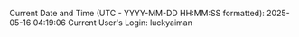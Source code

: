 Current Date and Time (UTC - YYYY-MM-DD HH:MM:SS formatted): 2025-05-16 04:19:06
Current User's Login: luckyaiman
